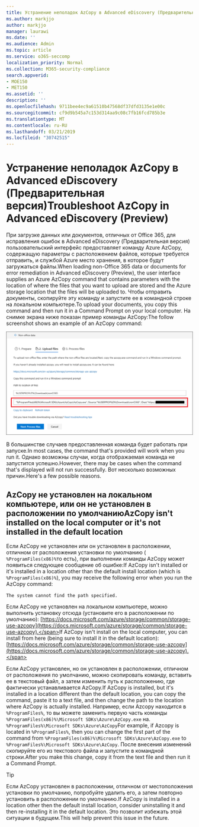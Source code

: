```yaml
---
title: Устранение неполадок AzCopy в Advanced eDiscovery (Предварительная версия)
ms.author: markjjo
author: markjjo
manager: laurawi
ms.date: ''
ms.audience: Admin
ms.topic: article
ms.service: o365-seccomp
localization_priority: Normal
ms.collection: M365-security-compliance
search.appverid:
- MOE150
- MET150
ms.assetid: ''
description: ''
ms.openlocfilehash: 9711bee4ec9a61510b47568df37dfd3135e1e00c
ms.sourcegitcommit: cf9d9b545a7c153d314aa9c08c7fb16fcd785b3e
ms.translationtype: MT
ms.contentlocale: ru-RU
ms.lasthandoff: 03/21/2019
ms.locfileid: "30742515"
---
```

# <a name="troubleshoot-azcopy-in-advanced-ediscovery-preview"></a><span data-ttu-id="7219f-102">Устранение неполадок AzCopy в Advanced eDiscovery (Предварительная версия)</span><span class="sxs-lookup"><span data-stu-id="7219f-102">Troubleshoot AzCopy in Advanced eDiscovery (Preview)</span></span>

<span data-ttu-id="7219f-103">При загрузке данных или документов, отличных от Office 365, для исправления ошибок в Advanced eDiscovery (Предварительная версия) пользовательский интерфейс предоставляет команду Azure AzCopy, содержащую параметры с расположением файлов, которые требуется отправить, и службой Azure место хранения, в которое будут загружаться файлы.</span><span class="sxs-lookup"><span data-stu-id="7219f-103">When loading non-Office 365 data or documents for error remediation in Advanced eDiscovery (Preview), the user interface supplies an Azure AzCopy command that contains parameters with the location of where the files that you want to upload are stored and the Azure storage location that the files will be uploaded to.</span></span> <span data-ttu-id="7219f-104">Чтобы отправить документы, скопируйте эту команду и запустите ее в командной строке на локальном компьютере.</span><span class="sxs-lookup"><span data-stu-id="7219f-104">To upload your documents, you copy this command and then run it in a Command Prompt on your local computer.</span></span>  <span data-ttu-id="7219f-105">На снимке экрана ниже показан пример команды AzCopy:</span><span class="sxs-lookup"><span data-stu-id="7219f-105">The follow screenshot shows an example of an AzCopy command:</span></span>

![Отправка файлов, отличных от Office 365](../media/46ba68f6-af11-4e70-bb91-5fc7973516e3.png)

<span data-ttu-id="7219f-107">В большинстве случаев предоставленная команда будет работать при запуске.</span><span class="sxs-lookup"><span data-stu-id="7219f-107">In most cases, the command that's provided will work when you run it.</span></span> <span data-ttu-id="7219f-108">Однако возможны случаи, когда отображаемая команда не запустится успешно.</span><span class="sxs-lookup"><span data-stu-id="7219f-108">However, there may be cases when the command that's displayed will not run successfully.</span></span> <span data-ttu-id="7219f-109">Вот несколько возможных причин.</span><span class="sxs-lookup"><span data-stu-id="7219f-109">Here's a few possible reasons.</span></span>

## <a name="azcopy-isnt-installed-on-the-local-computer-or-its-not-installed-in-the-default-location"></a><span data-ttu-id="7219f-110">AzCopy не установлен на локальном компьютере, или он не установлен в расположении по умолчанию</span><span class="sxs-lookup"><span data-stu-id="7219f-110">AzCopy isn't installed on the local computer or it's not installed in the default location</span></span>

<span data-ttu-id="7219f-111">Если AzCopy не установлен или он установлен в расположении, отличном от расположения установки по умолчанию ( `%ProgramFiles(x86)%`то есть), при выполнении команды AzCopy может появиться следующее сообщение об ошибке:</span><span class="sxs-lookup"><span data-stu-id="7219f-111">If AzCopy isn't installed or it's installed in a location other than the default install location (which is `%ProgramFiles(x86)%`), you may receive the following error when you run the AzCopy command:</span></span>

    The system cannot find the path specified.

<span data-ttu-id="7219f-112">Если AzCopy не установлен на локальном компьютере, можно выполнить установку отсюда (установите его в расположении по умолчанию): [https://docs.microsoft.com/azure/storage/common/storage-use-azcopy](https://docs.microsoft.com/azure/storage/common/storage-use-azcopy).</span><span class="sxs-lookup"><span data-stu-id="7219f-112">If AzCopy isn't install on the local computer, you can install from here (being sure to install it in the default location): [https://docs.microsoft.com/azure/storage/common/storage-use-azcopy](https://docs.microsoft.com/azure/storage/common/storage-use-azcopy).</span></span>


<span data-ttu-id="7219f-113">Если AzCopy установлен, но он установлен в расположении, отличном от расположения по умолчанию, можно скопировать команду, вставить ее в текстовый файл, а затем изменить путь к расположению, где фактически устанавливается AzCopy.</span><span class="sxs-lookup"><span data-stu-id="7219f-113">If AzCopy is installed, but it's installed in a location different than the default location, you can copy the command, paste it to a text file, and then change the path to the location where AzCopy is actually installed.</span></span> <span data-ttu-id="7219f-114">Например, если Azcopy находится в `%ProgramFiles%`, то вы можете заменить первую часть команды `%ProgramFiles(x86)%\Microsoft SDKs\Azure\AzCopy.exe` на. `%ProgramFiles%\Microsoft SDKs\Azure\AzCopy`</span><span class="sxs-lookup"><span data-stu-id="7219f-114">For example, if Azcopy is located in `%ProgramFiles%`, then you can change the first part of the command from `%ProgramFiles(x86)%\Microsoft SDKs\Azure\AzCopy.exe` to `%ProgramFiles%\Microsoft SDKs\Azure\AzCopy`.</span></span> <span data-ttu-id="7219f-115">После внесения изменений скопируйте его из текстового файла и запустите в командной строки.</span><span class="sxs-lookup"><span data-stu-id="7219f-115">After you make this change, copy it from the text file and then run it a Command Prompt.</span></span>

> [!TIP]
> <span data-ttu-id="7219f-116">Если AzCopy установлен в расположении, отличном от местоположения установки по умолчанию, попробуйте удалить его, а затем повторно установить в расположении по умолчанию.</span><span class="sxs-lookup"><span data-stu-id="7219f-116">If AzCopy is installed in a location other then the default install location, consider uninstalling it and then re-installing it in the default location.</span></span> <span data-ttu-id="7219f-117">Это позволит избежать этой ситуации в будущем.</span><span class="sxs-lookup"><span data-stu-id="7219f-117">This will help prevent this issue in the future.</span></span>